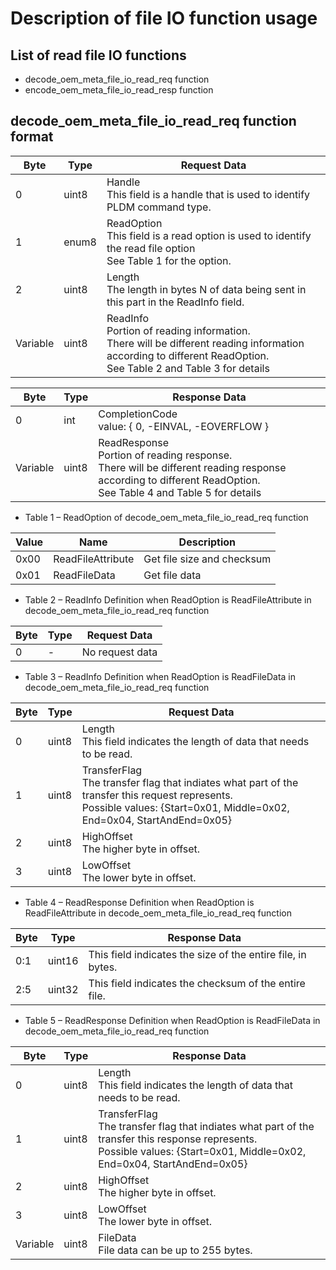 # Description of file IO function usage

## List of read file IO functions

- decode_oem_meta_file_io_read_req function
- encode_oem_meta_file_io_read_resp function

## decode_oem_meta_file_io_read_req function format

| Byte     | Type  | Request Data                                                                                                                                                               |
| -------- | ----- | -------------------------------------------------------------------------------------------------------------------------------------------------------------------------- |
| 0        | uint8 | Handle <br> This field is a handle that is used to identify PLDM command type.                                                                                             |
| 1        | enum8 | ReadOption <br> This field is a read option is used to identify the read file option <br> See Table 1 for the option.                                                      |
| 2        | uint8 | Length <br> The length in bytes N of data being sent in this part in the ReadInfo field.                                                                                   |
| Variable | uint8 | ReadInfo <br> Portion of reading information. <br> There will be different reading information according to different ReadOption. <br> See Table 2 and Table 3 for details |

| Byte     | Type  | Response Data                                                                                                                                                            |
| -------- | ----- | ------------------------------------------------------------------------------------------------------------------------------------------------------------------------ |
| 0        | int   | CompletionCode <br> value: { 0, -EINVAL, -EOVERFLOW }                                                                                                                    |
| Variable | uint8 | ReadResponse <br> Portion of reading response. <br> There will be different reading response according to different ReadOption. <br> See Table 4 and Table 5 for details |

- Table 1 – ReadOption of decode_oem_meta_file_io_read_req function

| Value | Name              | Description                |
| ----- | ----------------- | -------------------------- |
| 0x00  | ReadFileAttribute | Get file size and checksum |
| 0x01  | ReadFileData      | Get file data              |

- Table 2 – ReadInfo Definition when ReadOption is ReadFileAttribute in
  decode_oem_meta_file_io_read_req function

| Byte | Type | Request Data    |
| ---- | ---- | --------------- |
| 0    | -    | No request data |

- Table 3 – ReadInfo Definition when ReadOption is ReadFileData in
  decode_oem_meta_file_io_read_req function

| Byte | Type  | Request Data                                                                                                                                                                     |
| ---- | ----- | -------------------------------------------------------------------------------------------------------------------------------------------------------------------------------- |
| 0    | uint8 | Length <br> This field indicates the length of data that needs to be read.                                                                                                       |
| 1    | uint8 | TransferFlag <br> The transfer flag that indiates what part of the transfer this request represents. <br> Possible values: {Start=0x01, Middle=0x02, End=0x04, StartAndEnd=0x05} |
| 2    | uint8 | HighOffset <br> The higher byte in offset.                                                                                                                                       |
| 3    | uint8 | LowOffset <br> The lower byte in offset.                                                                                                                                         |

- Table 4 – ReadResponse Definition when ReadOption is ReadFileAttribute in
  decode_oem_meta_file_io_read_req function

| Byte | Type   | Response Data                                               |
| ---- | ------ | ----------------------------------------------------------- |
| 0:1  | uint16 | This field indicates the size of the entire file, in bytes. |
| 2:5  | uint32 | This field indicates the checksum of the entire file.       |

- Table 5 – ReadResponse Definition when ReadOption is ReadFileData in
  decode_oem_meta_file_io_read_req function

| Byte     | Type  | Response Data                                                                                                                                                                     |
| -------- | ----- | --------------------------------------------------------------------------------------------------------------------------------------------------------------------------------- |
| 0        | uint8 | Length <br> This field indicates the length of data that needs to be read.                                                                                                        |
| 1        | uint8 | TransferFlag <br> The transfer flag that indiates what part of the transfer this response represents. <br> Possible values: {Start=0x01, Middle=0x02, End=0x04, StartAndEnd=0x05} |
| 2        | uint8 | HighOffset <br> The higher byte in offset.                                                                                                                                        |
| 3        | uint8 | LowOffset <br> The lower byte in offset.                                                                                                                                          |
| Variable | uint8 | FileData <br> File data can be up to 255 bytes.                                                                                                                                   |
